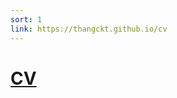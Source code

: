 ```yaml
---
sort: 1
link: https://thangckt.github.io/cv
---
```


# [CV](https://thangckt.github.io/cv) 




<!-- {% include list.liquid all=true %} -->
